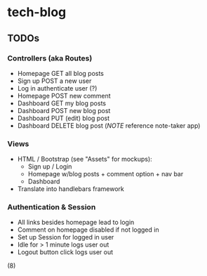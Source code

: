 # tech-blog

## TODOs

### Controllers (aka Routes)
- Homepage GET all blog posts
- Sign up POST a new user
- Log in authenticate user (?)
- Homepage POST new comment
- Dashboard GET my blog posts
- Dashboard POST new blog post
- Dashboard PUT (edit) blog post
- Dashboard DELETE blog post
(*NOTE* reference note-taker app)

### Views
- HTML / Bootstrap (see "Assets" for mockups):
    - Sign up / Login
    - Homepage w/blog posts + comment option + nav bar
    - Dashboard
- Translate into handlebars framework

### Authentication & Session
- All links besides homepage lead to login
- Comment on homepage disabled if not logged in
- Set up Session for logged in user
- Idle for > 1 minute logs user out
- Logout button click logs user out

(8)